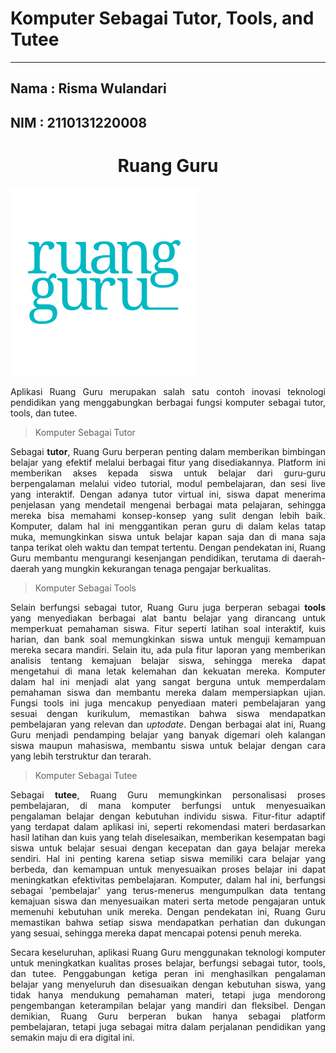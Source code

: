 
# Komputer Sebagai Tutor, Tools, and Tutee
***
## Nama : Risma Wulandari
## NIM  : 2110131220008

# <center>Ruang Guru</center>

[![Ruang Guru](/image/ruangguru.png "Ruang Guru")](https://www.ruangguru.com ) <br>

<p style="text-align: justify;">Aplikasi Ruang Guru merupakan salah satu contoh inovasi teknologi pendidikan yang menggabungkan berbagai fungsi komputer sebagai tutor, tools, dan tutee.</p>

> Komputer Sebagai Tutor
<p style="text-align: justify;">Sebagai <b>tutor</b>, Ruang Guru berperan penting dalam memberikan bimbingan belajar yang efektif melalui berbagai fitur yang disediakannya. Platform ini memberikan akses kepada siswa untuk belajar dari guru-guru berpengalaman melalui video tutorial, modul pembelajaran, dan sesi live yang interaktif. Dengan adanya tutor virtual ini, siswa dapat menerima penjelasan yang mendetail mengenai berbagai mata pelajaran, sehingga mereka bisa memahami konsep-konsep yang sulit dengan lebih baik. Komputer, dalam hal ini menggantikan peran guru di dalam kelas tatap muka, memungkinkan siswa untuk belajar kapan saja dan di mana saja tanpa terikat oleh waktu dan tempat tertentu. Dengan pendekatan ini, Ruang Guru membantu mengurangi kesenjangan pendidikan, terutama di daerah-daerah yang mungkin kekurangan tenaga pengajar berkualitas.</p>

> Komputer Sebagai Tools
<p style="text-align: justify;">Selain berfungsi sebagai tutor, Ruang Guru juga berperan sebagai <b>tools</b> yang menyediakan berbagai alat bantu belajar yang dirancang untuk memperkuat pemahaman siswa. Fitur seperti latihan soal interaktif, kuis harian, dan bank soal memungkinkan siswa untuk menguji kemampuan mereka secara mandiri. Selain itu, ada pula fitur laporan yang memberikan analisis tentang kemajuan belajar siswa, sehingga mereka dapat mengetahui di mana letak kelemahan dan kekuatan mereka. Komputer dalam hal ini menjadi alat yang sangat berguna untuk memperdalam pemahaman siswa dan membantu mereka dalam mempersiapkan ujian. Fungsi tools ini juga mencakup penyediaan materi pembelajaran yang sesuai dengan kurikulum, memastikan bahwa siswa mendapatkan pembelajaran yang relevan dan <i>uptodate</i>. Dengan berbagai alat ini, Ruang Guru menjadi pendamping belajar yang banyak digemari oleh kalangan siswa maupun mahasiswa, membantu siswa untuk belajar dengan cara yang lebih terstruktur dan terarah.</p>

> Komputer Sebagai Tutee
<p style="text-align: justify;">Sebagai <b>tutee</b>, Ruang Guru memungkinkan personalisasi proses pembelajaran, di mana komputer berfungsi untuk menyesuaikan pengalaman belajar dengan kebutuhan individu siswa. Fitur-fitur adaptif yang terdapat dalam aplikasi ini, seperti rekomendasi materi berdasarkan hasil latihan dan kuis yang telah diselesaikan, memberikan kesempatan bagi siswa untuk belajar sesuai dengan kecepatan dan gaya belajar mereka sendiri. Hal ini penting karena setiap siswa memiliki cara belajar yang berbeda, dan kemampuan untuk menyesuaikan proses belajar ini dapat meningkatkan efektivitas pembelajaran. Komputer, dalam hal ini, berfungsi sebagai 'pembelajar' yang terus-menerus mengumpulkan data tentang kemajuan siswa dan menyesuaikan materi serta metode pengajaran untuk memenuhi kebutuhan unik mereka. Dengan pendekatan ini, Ruang Guru memastikan bahwa setiap siswa mendapatkan perhatian dan dukungan yang sesuai, sehingga mereka dapat mencapai potensi penuh mereka.</p>

<p style="text-align: justify;">Secara keseluruhan, aplikasi Ruang Guru menggunakan teknologi komputer untuk meningkatkan kualitas proses belajar, berfungsi sebagai tutor, tools, dan tutee. Penggabungan ketiga peran ini menghasilkan pengalaman belajar yang menyeluruh dan disesuaikan dengan kebutuhan siswa, yang tidak hanya mendukung pemahaman materi, tetapi juga mendorong pengembangan keterampilan belajar yang mandiri dan fleksibel. Dengan demikian, Ruang Guru berperan bukan hanya sebagai platform pembelajaran, tetapi juga sebagai mitra dalam perjalanan pendidikan yang semakin maju di era digital ini.</p>